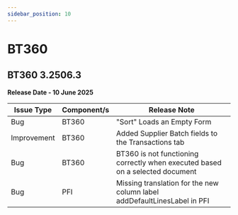 ```yaml
---
sidebar_position: 10
---
```


# BT360

## BT360 3.2506.3

**Release Date - 10 June 2025**

| Issue Type | Component/s | Release Note |
| --- | --- | --- |
| Bug | BT360 | "Sort" Loads an Empty Form |
| Improvement | BT360 | Added Supplier Batch fields to the Transactions tab |
| Bug | BT360 | BT360 is not functioning correctly when executed based on a selected document |
| Bug | PFI | Missing translation for the new column label addDefaultLinesLabel in PFI |
